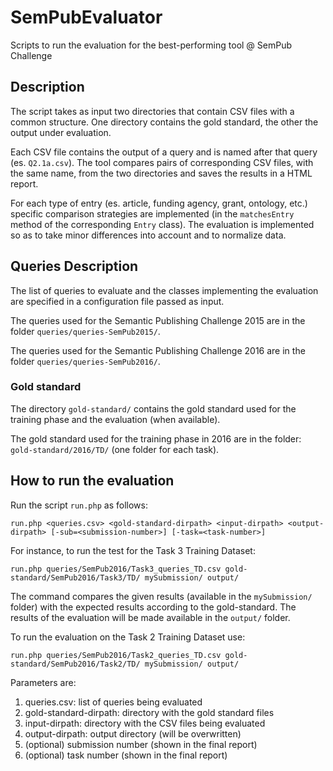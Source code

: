 # SemPubEvaluator
Scripts to run the evaluation for the best-performing tool @ SemPub Challenge

## Description

The script takes as input two directories that contain CSV files with a common structure. 
One directory contains the gold standard, the other the output under evaluation.

Each CSV file contains the output of a query and is named after that query (es. ``Q2.1a.csv``).
The tool compares pairs of corresponding CSV files, with the same name, from the two directories and saves the results in a HTML report.

For each type of entry (es. article, funding agency, grant, ontology, etc.) specific comparison strategies are implemented (in the ``matchesEntry`` method of the corresponding ``Entry`` class).
The evaluation is implemented so as to take minor differences into account and to normalize data.
 
## Queries Description 

The list of queries to evaluate and the classes implementing the evaluation are specified in a configuration file passed as input.

The queries used for the Semantic Publishing Challenge 2015 are in the folder ``queries/queries-SemPub2015/``.

The queries used for the Semantic Publishing Challenge 2016 are in the folder ``queries/queries-SemPub2016/``.

### Gold standard

The directory ``gold-standard/`` contains the gold standard used for the training phase and the evaluation (when available).

The gold standard used for the training phase in 2016 are in the folder: ``gold-standard/2016/TD/`` (one folder for each task).

## How to run the evaluation
 
Run the script ``run.php`` as follows:

    run.php <queries.csv> <gold-standard-dirpath> <input-dirpath> <output-dirpath> [-sub=<submission-number>] [-task=<task-number>]

For instance, to run the test for the Task 3 Training Dataset:

    run.php queries/SemPub2016/Task3_queries_TD.csv gold-standard/SemPub2016/Task3/TD/ mySubmission/ output/

The command compares the given results (available in the ``mySubmission/`` folder) with the expected results according to the gold-standard.
The results of the evaluation will be made available in the ``output/`` folder.

To run the evaluation on the Task 2 Training Dataset use:

    run.php queries/SemPub2016/Task2_queries_TD.csv gold-standard/SemPub2016/Task2/TD/ mySubmission/ output/


Parameters are:

1.  queries.csv: list of queries being evaluated
2.  gold-standard-dirpath: directory with the gold standard files
3.  input-dirpath: directory with the CSV files being evaluated
4.  output-dirpath: output directory (will be overwritten)
5.  (optional) submission number (shown in the final report)
5.  (optional) task number (shown in the final report)
